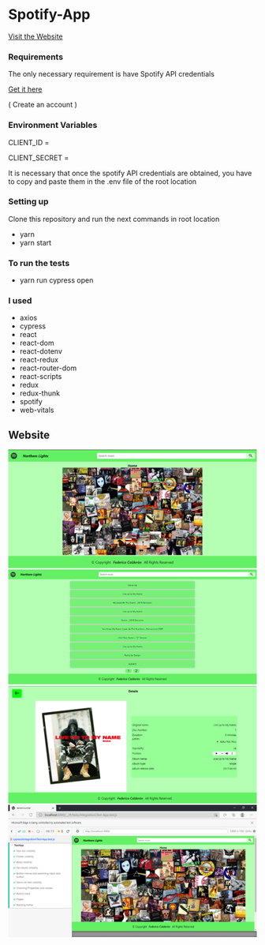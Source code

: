 <h1>Spotify-App</h1>
<p><a href="https://northem-lights.netlify.app">Visit the Website</a></p>
<h3>Requirements</h3>
<p>The only necessary requirement is have Spotify API credentials<p>
<a href='https://developer.spotify.com/dashboard/applications'>Get it here </a>
<p>( Create an account )<p>
<h3>Environment Variables</h3>
<p>CLIENT_ID = </p>
<p>CLIENT_SECRET = </p>
<p>It is necessary that once the spotify API credentials are obtained, you have to copy and paste them in the .env file of the root location </p>
<h3>Setting up</h3>
<p>Clone this repository and run the next commands in root location </p>
<ul>
    <li>yarn</li>
    <li>yarn start</li>
</ul>
<h3>To run the tests</h3>
<ul>
    <li>yarn run cypress open</li>
</ul>

<h3>I used</h3>
<ul>
    <li>axios</li>
    <li>cypress</li>
    <li>react</li>
    <li>react-dom</li>
    <li>react-dotenv</li>
    <li>react-redux</li>
    <li>react-router-dom</li>
    <li>react-scripts</li>
    <li>redux</li>
    <li>redux-thunk</li>
    <li>spotify</li>
    <li>web-vitals</li>
</ul>

<h2>Website</h2>
<img src="./src/img/Home.PNG">
<img src="./src/img/List.PNG">
<img src="./src/img/Details.PNG">
<img src="./src/img/tests-img.PNG">
